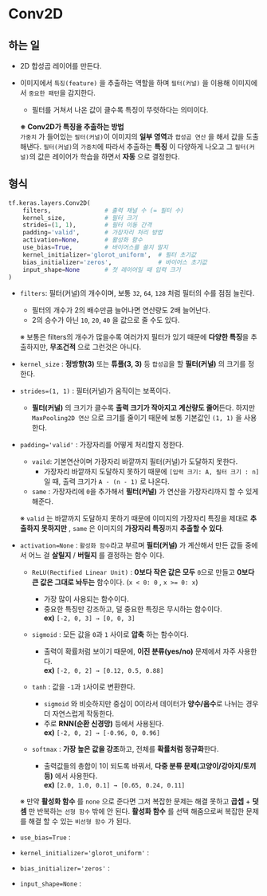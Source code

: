 # Conv2D

## 하는 일
- 2D 합성곱 레이어를 만든다.
- 이미지에서 ``특징(feature)`` 을 추출하는 역할을 하며 ``필터(커널)`` 을 이용해 이미지에서 ``중요한 패턴``을 감지한다.<br>
    - 필터를 거쳐서 나온 값이 클수록 특징이 뚜렷하다는 의미이다.

  **※ Conv2D가 특징을 추출하는 방법<br>**
    ``가중치`` 가 들어있는 ``필터(커널)``이 이미지의 **일부 영역**과 ``합성곱 연산`` 을 해서 값을 도출해낸다.
    ``필터(커널)``의 ``가중치``에 따라서 추출하는 **특징** 이 다양하게 나오고 그 ``필터(커널)``의 값은 레이어가 학습을 하면서 **자동** 으로 결정한다.

## 형식
```python
tf.keras.layers.Conv2D(
    filters,               # 출력 채널 수 (= 필터 수)
    kernel_size,           # 필터 크기
    strides=(1, 1),        # 필터 이동 간격
    padding='valid',       # 가장자리 처리 방법
    activation=None,       # 활성화 함수
    use_bias=True,         # 바이어스를 쓸지 말지
    kernel_initializer='glorot_uniform',  # 필터 초기값
    bias_initializer='zeros',             # 바이어스 초기값
    input_shape=None       # 첫 레이어일 때 입력 크기
)
```

- ``filters``: 필터(커널)의 개수이며, 보통 ``32``, ``64``, ``128`` 처럼 필터의 수를 점점 늘린다.
    - 필터의 개수가 2의 배수만큼 늘어나면 연산량도 2배 늘어난다.
    - 2의 승수가 아닌 ``10``, ``20``, ``40`` 을 값으로 줄 수도 있다.
    
    ※ 보통은 filters의 개수가 많을수록 여러가지 필터가 있기 때문에 **다양한 특징**을 추출하지만, **무조건적** 으로 그런것은 아니다.

- ``kernel_size`` : **정방향(3)** 또는 **튜플(3, 3)** 등 ``합성곱``을 할 **필터(커널)** 의 크기를 정한다.
    
- ``strides=(1, 1)`` : 필터(커널)가 움직이는 보폭이다.
    - **필터(커널)** 의 크기가 클수록 **출력 크기가 작아지고** **계산량도 줄어**든다. 하지만 ``MaxPooling2D 연산`` 으로 크기를 줄이기 때문에 보통 기본값인 ``(1, 1)`` 을  사용한다.

- ``padding='valid'`` : 가장자리를 어떻게 처리할지 정한다.
    - ``vaild``: 기본연산이며 가장자리 바깥까지 필터(커널)가 도달하지 못한다.
        - 가장자리 바깥까지 도달하지 못하기 때문에 ``[입력 크기: A, 필터 크기 : n]`` 일 때, 출력 크기가 ``A - (n - 1)`` 로 나온다.
    - ``same`` : 가장자리에 ``0``을 추가해서 **필터(커널)** 가 연산을 가장자리까지 할 수 있게 해준다.<br>
    
    ※ ``valid`` 는 바깥까지 도달하지 못하기 때문에 이미지의 가장자리 특징을 제대로 **추출하지 못하지만** , ``same`` 은 이미지의 **가장자리 특징**까지 **추출할 수 있다**.

- ``activation=None`` : ``활성화 함수``라고 부르며 **필터(커널)** 가 계산해서 만든 값들 중에서 어느 걸 **살릴지** / **버릴지** 를 결정하는 함수 이다.
    - ``ReLU(Rectified Linear Unit)`` : **0보다 작은 값은 모두** ``0``으로 만들고 **0보다 큰 값은 그대로 놔두는** 함수이다. (``x < 0: 0`` , ``x >= 0: x``)
        - 가장 많이 사용되는 함수이다.
        - 중요한 특징만 강조하고, 덜 중요한 특징은 무시하는 함수이다.<br>
        **ex)** ``[-2, 0, 3] → [0, 0, 3]``

    - ``sigmoid`` : 모든 값을 ``0``과 ``1`` 사이로 **압축** 하는 함수이다.
        - 출력이 확률처럼 보이기 때문에, **이진 분류(yes/no)** 문제에서 자주 사용한다. <br>
        **ex)** `[-2, 0, 2] → [0.12, 0.5, 0.88]`

    - ``tanh`` : 값을 ``-1``과 ``1``사이로 변환한다.
        - ``sigmoid`` 와 비슷하지만 중심이 0이라서 데이터가 **양수/음수**로 나뉘는 경우 더 자연스럽게 작동한다.  
        - 주로 **RNN(순환 신경망)** 등에서 사용된다.  <br>
        **ex)** ``[-2, 0, 2] → [-0.96, 0, 0.96]`` 

    - ``softmax`` : **가장 높은 값을 강조**하고, 전체를 **확률처럼 정규화**한다.  
        - 출력값들의 총합이 1이 되도록 바꿔서, **다중 분류 문제(고양이/강아지/토끼 등)** 에서 사용한다. <br>
        **ex)** ``[2.0, 1.0, 0.1] → [0.65, 0.24, 0.11]``

    ※ 만약 **활성화 함수** 를 ``none`` 으로 준다면 그저 복잡한 문제는 해결 못하고 **곱셉** + **덧셈** 만 반복하는 ``선형 함수`` 밖에 안 된다. **활성화 함수** 를 선택 해줌으로써 복잡한 문제를 해결 할 수 있는 ``비선형 함수`` 가 된다.

- ``use_bias=True`` :
- ``kernel_initializer='glorot_uniform'`` :
- ``bias_initializer='zeros'`` :
- ``input_shape=None`` :